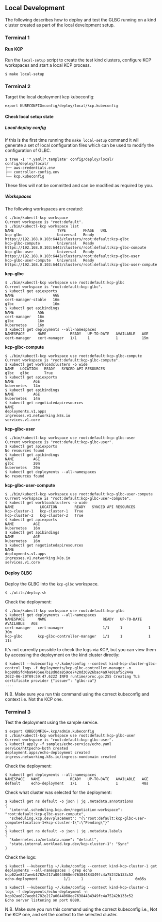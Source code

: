 ## Local Development

The following describes how to deploy and test the GLBC running on a kind cluster created as part of the local development setup.

### Terminal 1

#### Run KCP

Run the `local-setup` script to create the test kind clusters, configure KCP workspaces and start a local KCP process.

```shell
$ make local-setup
```

### Terminal 2

Target the local deployment kcp kubeconfig:

```shell
export KUBECONFIG=config/deploy/local/kcp.kubeconfig
```

#### Check local setup state

##### Local deploy config

If this is the first time running the `make local-setup` command it will generate a set of local configuration files which
can be used to modify the configuration of GLBC.

```shell
$ tree -I '*.yaml|*.template' config/deploy/local/
config/deploy/local/
├── aws-credentials.env
├── controller-config.env
└── kcp.kubeconfig
```

These files will not be committed and can be modified as required by you.

##### Workspaces

The following workspaces are created:

```shell
$ ./bin/kubectl-kcp workspace
Current workspace is "root:default".
$ ./bin/kubectl-kcp workspace list
NAME                    TYPE        PHASE   URL
kcp-glbc                Universal   Ready   https://192.168.0.103:6443/clusters/root:default:kcp-glbc
kcp-glbc-compute        Universal   Ready   https://192.168.0.103:6443/clusters/root:default:kcp-glbc-compute
kcp-glbc-user           Universal   Ready   https://192.168.0.103:6443/clusters/root:default:kcp-glbc-user
kcp-glbc-user-compute   Universal   Ready   https://192.168.0.103:6443/clusters/root:default:kcp-glbc-user-compute
```

**kcp-glbc**

```shell
$ ./bin/kubectl-kcp workspace use root:default:kcp-glbc
Current workspace is "root:default:kcp-glbc".
$ kubectl get apiexports
NAME                  AGE
cert-manager-stable   16m
glbc                  16m
$ kubectl get apibindings
NAME           AGE
cert-manager   16m
glbc           16m
kubernetes     16m
$ kubectl get deployments --all-namespaces
NAMESPACE      NAME           READY   UP-TO-DATE   AVAILABLE   AGE
cert-manager   cert-manager   1/1     1            1           15m
```

**kcp-glbc-compute**

```shell
$ ./bin/kubectl-kcp workspace use root:default:kcp-glbc-compute
Current workspace is "root:default:kcp-glbc-compute".
$ kubectl get workloadclusters -o wide
NAME   LOCATION   READY   SYNCED API RESOURCES
glbc   glbc       True    
$ kubectl get apiexports
NAME         AGE
kubernetes   14m
$ kubectl get apibindings
NAME         AGE
kubernetes   14m
$ kubectl get negotiatedapiresources
NAME
deployments.v1.apps
ingresses.v1.networking.k8s.io
services.v1.core
```

**kcp-glbc-user**

```shell
$ ./bin/kubectl-kcp workspace use root:default:kcp-glbc-user
Current workspace is "root:default:kcp-glbc-user".
$ kubectl get apiexports
No resources found
$ kubectl get apibindings
NAME         AGE
glbc         20m
kubernetes   20m
$ kubectl get deployments --all-namespaces
No resources found
```

**kcp-glbc-user-compute**

```shell
$ ./bin/kubectl-kcp workspace use root:default:kcp-glbc-user-compute
Current workspace is "root:default:kcp-glbc-user-compute".
$ kubectl get workloadclusters -o wide
NAME            LOCATION        READY   SYNCED API RESOURCES
kcp-cluster-1   kcp-cluster-1   True    
kcp-cluster-2   kcp-cluster-2   True    
$ kubectl get apiexports
NAME         AGE
kubernetes   16m
$ kubectl get apibindings
NAME         AGE
kubernetes   16m
$ kubectl get negotiatedapiresources
NAME
deployments.v1.apps
ingresses.v1.networking.k8s.io
services.v1.core
```

#### Deploy GLBC

Deploy the GLBC into the `kcp-glbc` workspace.

```shell
$ ./utils/deploy.sh
```

Check the deployment:
```shell
$ ./bin/kubectl-kcp workspace use root:default:kcp-glbc
$ kubectl get deployments --all-namespaces
NAMESPACE      NAME                          READY   UP-TO-DATE   AVAILABLE   AGE
cert-manager   cert-manager                  1/1     1            1           30m
kcp-glbc       kcp-glbc-controller-manager   1/1     1            1           11s
```

It's not currently possible to check the logs via KCP, but you can view them by accessing the deployment on the kind cluster directly: 

```shell
$ kubectl --kubeconfig ~/.kube/config --context kind-kcp-cluster-glbc-control logs -f deployments/kcp-glbc-controller-manager -n kcp89b5fd4ba9405ee7b18d0da859ce7420d36926bac4a97e01af5c244a               
2022-06-20T09:59:47.622Z INFO runtime/proc.go:255 Creating TLS certificate provider {"issuer": "glbc-ca"}
....
```
N.B. Make sure you run this command using the correct kubeconfig and context i.e. Not the KCP one.

### Terminal 3

Test the deployment using the sample service.

```shell
$ export KUBECONFIG=.kcp/admin.kubeconfig
$ ./bin/kubectl-kcp workspace use root:default:kcp-glbc-user
Current workspace is "root:default:kcp-glbc-user".
$ kubectl apply -f samples/echo-service/echo.yaml
service/httpecho-both created
deployment.apps/echo-deployment created
ingress.networking.k8s.io/ingress-nondomain created
```

Check the deployment:
```shell
$ kubectl get deployments --all-namespaces
NAMESPACE   NAME              READY   UP-TO-DATE   AVAILABLE   AGE
default     echo-deployment   1/1     1            1           48s
```

Check what cluster was selected for the deployment:

```shell
$ kubectl get ns default -o json | jq .metadata.annotations
{
  "internal.scheduling.kcp.dev/negotiation-workspace": "root:default:kcp-glbc-user-compute",
  "scheduling.kcp.dev/placement": "{\"root:default:kcp-glbc-user-compute+location-1+kcp-cluster-1\":\"Pending\"}"
}
$ kubectl get ns default -o json | jq .metadata.labels
{
  "kubernetes.io/metadata.name": "default",
  "state.internal.workload.kcp.dev/kcp-cluster-1": "Sync"
}
```

Check the logs:

```shell
$ kubectl --kubeconfig ~/.kube/config --context kind-kcp-cluster-1 get deployments --all-namespaces | grep echo
kcp02ae827aeeb1782e217a0044068ee76384484349fc4a75242b133c52       echo-deployment            1/1     1            1           6m35s
```

```shell
$ kubectl --kubeconfig ~/.kube/config --context kind-kcp-cluster-1 logs -f deployments/echo-deployment -n kcp02ae827aeeb1782e217a0044068ee76384484349fc4a75242b133c52
Echo server listening on port 8080.
```
N.B. Make sure you run this command using the correct kubeconfig i.e., Not the KCP one, and set the context to the selected cluster.
